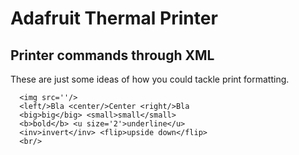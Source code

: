 # Adafruit Thermal Printer

## Printer commands through XML

These are just some ideas of how you could tackle print formatting.

```
  <img src=''/>
  <left/>Bla <center/>Center <right/>Bla
  <big>big</big> <small>small</small>
  <b>bold</b> <u size='2'>underline</u>
  <inv>invert</inv> <flip>upside down</flip>
  <br/>
```